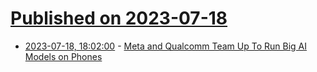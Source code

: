 # [Published on 2023-07-18](index.md)

* [2023-07-18, 18:02:00](https://tech.slashdot.org/story/23/07/18/182201/meta-and-qualcomm-team-up-to-run-big-ai-models-on-phones?utm_source=rss1.0mainlinkanon&utm_medium=feed) - [Meta and Qualcomm Team Up To Run Big AI Models on Phones](https://tech.slashdot.org/story/23/07/18/182201/meta-and-qualcomm-team-up-to-run-big-ai-models-on-phones?utm_source=rss1.0mainlinkanon&utm_medium=feed)

